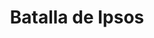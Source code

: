 ﻿---
title: "Batalla de Ipsos"
permalink: periodes_423.html
layout: periode
dataInici: -301
sidebar: periodes
pares:
  - id: 199
    title: "Cuarta guerra de los diádocos"
    dataInici: "(-308)"
    dataFi: "(-301)"

fills:
jocsPrincipals:
jocsEscenaris:
jocsEpoca:
  - title: "The Great Battles of Alexander: Macedonian Art of War"
    bggId: 176596
    escenari: "Ipsus"

  - title: "Table Battles: Age of Alexander"
    bggId: 251554
    escenari: "Ipsus"

jocsEpocaEscenaris:
---
